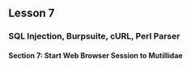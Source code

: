 Lesson 7
--------
### SQL Injection, Burpsuite, cURL, Perl Parser
#### Section 7: Start Web Browser Session to Mutillidae

